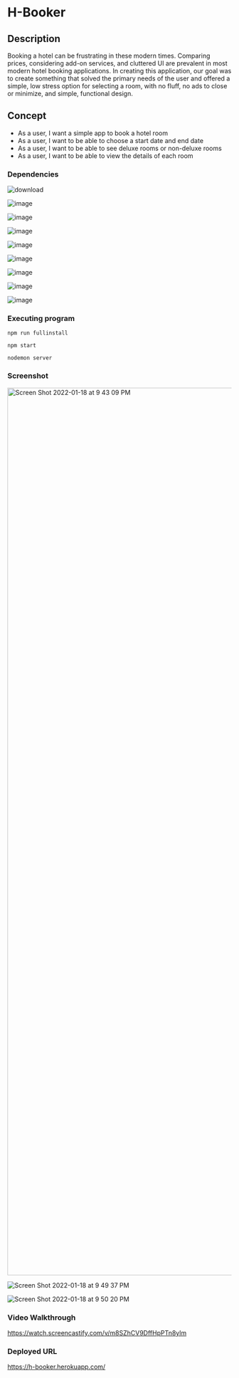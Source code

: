 # H-Booker


## Description
Booking a hotel can be frustrating in these modern times. Comparing prices, considering add-on services, and cluttered UI are prevalent in most modern hotel booking applications. In creating this application, our goal was to create something that solved the primary needs of the user and offered a simple, low stress option for selecting a room, with no fluff, no ads to close or minimize, and simple, functional design. 

## Concept

* As a user, I want a simple app to book a hotel room
* As a user, I want to be able to choose a start date and end date
* As a user, I want to be able to see deluxe rooms or non-deluxe rooms
* As a user, I want to be able to view the details of each room


### Dependencies
 
![download](https://user-images.githubusercontent.com/29662632/150061774-638b5c01-040c-4037-9064-28f6878c3eea.png)

![image](https://user-images.githubusercontent.com/29662632/150063211-f451b22b-6d7a-4aae-89f0-677f0324f554.png)


![image](https://user-images.githubusercontent.com/29662632/150062889-97ad40c4-11d2-4d17-bcc0-fdfff4264677.png)

![image](https://user-images.githubusercontent.com/29662632/150062164-6a04403a-f8eb-43d4-a6bd-70689502b85b.png)

![image](https://user-images.githubusercontent.com/29662632/150062259-e769690d-b289-45a3-8c60-b6f4ab8d26a3.png)

![image](https://user-images.githubusercontent.com/29662632/150062351-19def225-3981-4e82-86ac-bbdf3a2a004d.png)

![image](https://user-images.githubusercontent.com/29662632/150062576-6e5f2432-480e-499e-83ec-a0449625a045.png)

![image](https://user-images.githubusercontent.com/29662632/150062601-019987ad-0abc-43da-9c67-2a7b89e1604b.png)

![image](https://user-images.githubusercontent.com/29662632/150062795-52da8136-6073-4196-a43c-6ed06c600533.png)





### Executing program

```
npm run fullinstall
```

```
npm start
```

```
nodemon server
```


### Screenshot
<img width="1995" alt="Screen Shot 2022-01-18 at 9 43 09 PM" src="https://user-images.githubusercontent.com/29662632/150060584-92ab239e-ebe7-496e-84ec-7bb72adc416a.png">

![Screen Shot 2022-01-18 at 9 49 37 PM](https://user-images.githubusercontent.com/29662632/150060649-d8e7a682-b8a4-4ccd-be25-650fb189bbff.png)

![Screen Shot 2022-01-18 at 9 50 20 PM](https://user-images.githubusercontent.com/29662632/150060713-b5d86df3-e3d9-4c04-b77b-a6836a6e9d6f.png)



### Video Walkthrough
https://watch.screencastify.com/v/m8SZhCV9DffHpPTn8ylm



### Deployed URL
https://h-booker.herokuapp.com/
